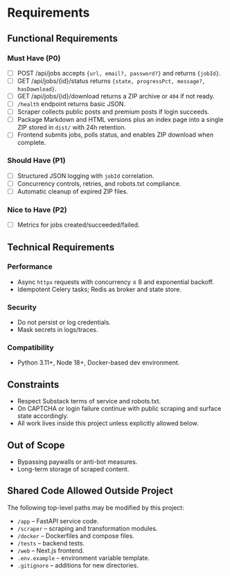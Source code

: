 # Requirements

## Functional Requirements

### Must Have (P0)
- [ ] POST /api/jobs accepts `{url, email?, password?}` and returns `{jobId}`.
- [ ] GET /api/jobs/{id}/status returns `{state, progressPct, message?, hasDownload}`.
- [ ] GET /api/jobs/{id}/download returns a ZIP archive or `404` if not ready.
- [ ] `/health` endpoint returns basic JSON.
- [ ] Scraper collects public posts and premium posts if login succeeds.
- [ ] Package Markdown and HTML versions plus an index page into a single ZIP stored in `dist/` with 24h retention.
- [ ] Frontend submits jobs, polls status, and enables ZIP download when complete.

### Should Have (P1)
- [ ] Structured JSON logging with `jobId` correlation.
- [ ] Concurrency controls, retries, and robots.txt compliance.
- [ ] Automatic cleanup of expired ZIP files.

### Nice to Have (P2)
- [ ] Metrics for jobs created/succeeded/failed.

## Technical Requirements

### Performance
- Async `httpx` requests with concurrency ≤ 8 and exponential backoff.
- Idempotent Celery tasks; Redis as broker and state store.

### Security
- Do not persist or log credentials.
- Mask secrets in logs/traces.

### Compatibility
- Python 3.11+, Node 18+, Docker-based dev environment.

## Constraints
- Respect Substack terms of service and robots.txt.
- On CAPTCHA or login failure continue with public scraping and surface state accordingly.
- All work lives inside this project unless explicitly allowed below.

## Out of Scope
- Bypassing paywalls or anti-bot measures.
- Long-term storage of scraped content.

## Shared Code Allowed Outside Project
The following top-level paths may be modified by this project:

- `/app` – FastAPI service code.
- `/scraper` – scraping and transformation modules.
- `/docker` – Dockerfiles and compose files.
- `/tests` – backend tests.
- `/web` – Next.js frontend.
- `.env.example` – environment variable template.
- `.gitignore` – additions for new directories.

